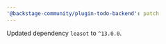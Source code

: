 ```yaml
---
'@backstage-community/plugin-todo-backend': patch
---
```


Updated dependency `leasot` to `^13.0.0`.
